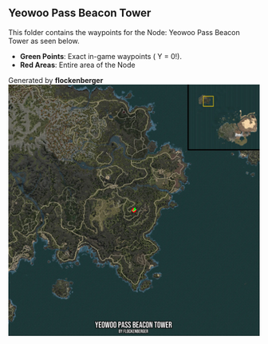 ## Yeowoo Pass Beacon Tower
This folder contains the waypoints for the Node: Yeowoo Pass Beacon Tower as seen below.

- **Green Points**: Exact in-game waypoints ( Y = 0!).
- **Red Areas**: Entire area of the Node

Generated by **flockenberger**
![by_flockenberger](./Preview.webp)